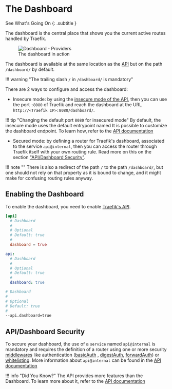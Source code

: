 # The Dashboard

See What's Going On
{: .subtitle }

The dashboard is the central place that shows you the current active routes handled by Traefik.

<figure>
    <img src="../../assets/img/webui-dashboard.png" alt="Dashboard - Providers" />
    <figcaption>The dashboard in action</figcaption>
</figure>

The dashboard is available at the same location as the [API](./api.md) but on the path `/dashboard/` by default.

!!! warning "The trailing slash `/` in `/dashboard/` is mandatory"

There are 2 ways to configure and access the dashboard:

- Insecure mode: by using the [insecure mode of the API](./api.md#insecure),
  then you can use the port `:8080` of Traefik and reach the dashboard at the URL `http://<Traefik IP>:8080/dashboard/`.

!!! tip "Changing the default port `8080` for insecured mode"
    By default, the insecure mode uses the default entrypoint named
    It is possible to customize the dashboard endpoint.
    To learn how, refer to the [API documentation](./api.md)

- Secured mode: by defining a router for Traefik's dashboard, associated to the service `api@internal`,
  then you can access the router through Traefik itself with your own routing rule.
  Read more on this on the section ["API/Dashboard Security"](#apidashboard-security).

!!! note ""
    There is also a redirect of the path `/` to the path `/dashboard/`,
    but one should not rely on that property as it is bound to change,
    and it might make for confusing routing rules anyway.

## Enabling the Dashboard

To enable the dashboard, you need to enable [Traefik's API](./api.md).

```toml tab="File (TOML)"
[api]
  # Dashboard
  #
  # Optional
  # Default: true
  #
  dashboard = true
```

```yaml tab="File (YAML)"
api:
  # Dashboard
  #
  # Optional
  # Default: true
  #
  dashboard: true
```

```bash tab="CLI"
# Dashboard
#
# Optional
# Default: true
#
--api.dashboard=true
```

## API/Dashboard Security

To secure your dashboard, the use of a `service` named `api@internal` is mandatory and requires the definition of a router using one or more security [middlewares](../middlewares/overview.md)
like authentication ([basicAuth](../middlewares/basicauth.md) , [digestAuth](../middlewares/digestauth.md), [forwardAuth](../middlewares/forwardauth.md)) or [whitelisting](../middlewares/ipwhitelist.md).
More information about `api@internal` can be found in the [API documentation](./api.md#configuration)

!!! info "Did You Know?"
    The API provides more features than the Dashboard.
    To learn more about it, refer to the [API documentation](./api.md)
